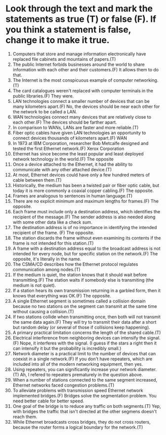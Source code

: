 # Look through the text and mark the statements as true (T) or false (F). If you think a statement is false, change it to make it true.

1.	Computers that store and manage information electronically have replaced file cabinets and mountains of papers.(T)
2.	The public Internet forbids businesses around the world to share information with each other and their customers.(F) It allows them to do that.
3.	The Internet is the most conspicuous example of computer networking.(T)
4.	The card catalogues weren't replaced with computer terminals in the public libraries.(F) They were.
5.	LAN technologies connect a smaller number of devices that can be many kilometers apart.(F) No, the devices should be near each other for the network to be called a LAN.
6.	WAN technologies connect many devices that are relatively close to each other.(F) The devices should be farther apart.
7.	In comparison to WANs, LANs are faster and more reliable.(T)
8.	Fiber optic cables have given LAN technologies an opportunity to connect devices thousands of kilometers apart.(F) WAN
9.	In 1973 at IBM Corporation, researcher Bob Metcalfe designed and tested the first Ethernet network.(F) Xerox Corporation
10.	Ethernet has since become the least popular and least deployed network technology in the world.(F) The opposite
11.	Once a device attached to the Ethernet, it had the ability to communicate with any other attached device.(T)
12.	At most, Ethernet devices could have only a few hundred meters of cable between them.(T)
13.	Historically, the medium has been a twisted pair or fiber optic cable, but today it is more commonly a coaxial copper cabling.(F) The opposite.
14.	Frames are analogous to sentences in human language.(T)
15.	There are no explicit minimum and maximum lengths for frames.(F) The opposite.
16.	Each frame must include only a destination address, which identifies the recipient of the message.(F) The sender address is also needed along with some other data like a check sum.
17.	The destination address is of no importance in identifying the intended recipient of the frame. (F) The opposite.
18.	The station discards the frame without even examining its contents if the frame is not intended for this station.(T)
19.	A frame with a destination address equal to the broadcast address is not intended for every node, but for specific station on the network.(F) The opposite, it's literally in the name.
20.	The CSMA/CD describes how the Ethernet protocol regulates communication among nodes.(T)
21.	If the medium is quiet, the station knows that it should wait before transmitting.(F) The station waits if somebody else is transmiting (the medium is not quiet).
22.	If a station hears its own transmission returning in a garbled form, then it knows that everything was OK.(F) The opposite.
23.	A single Ethernet segment is sometimes called a collision domain because no two stations on the segment can transmit at the same time without causing a collision.(T)
24.	If two stations collide when transmitting once, then both will not transmit the same data again.(F) They will try to transmit their data after a short but random delay (or several of those if collisions keep happening).
25.	A primary practical limitation concerns the length of the shared cable.(T)
26.	Electrical interference from neighboring devices can intensify the signal.(F) Nope, it interferes with the signal. (I guess if the stars a right then it can intensify it but the probability is incredibly small.)
27.	Network diameter is a practical limit to the number of devices that can coexist in a single network.(F) If you don't have repeaters, which are included into all of the modern networking equipment, then yes.
28.	Using repeaters, you can significantly increase your network diameter.(T) Ah, I refered to repeaters prematurely in the question above.
29.	When a number of stations connected to the same segment increased, Ethernet networks faced congestion problems.(T)
30.	To alleviate problems with transmission speed Ethernet network implemented bridges.(F) Bridges solve the segmentation problem. You need better cable for better speed.
31.	One goal of the bridge is to reduce any traffic on both segments.(T) Yep, with bridges the traffic that isn't directed at the other segmens doesn't reach them.
32.	While Ethernet broadcasts cross bridges, they do not cross routers, because the router forms a logical boundary for the network.(T)
